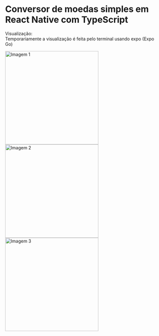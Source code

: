 # Conversor de moedas simples em React Native com TypeScript

Visualização:  
Temporariamente a visualização é feita pelo terminal usando expo (Expo Go)

<img src="https://github.com/user-attachments/assets/6f55b0dc-7794-45ad-9233-d2d87d6d78ce" alt="Imagem 1" width="300"/>
<img src="https://github.com/user-attachments/assets/78f415a4-6fbe-46aa-aac7-bee84d5485a3" alt="Imagem 2" width="300"/>
<img src="https://github.com/user-attachments/assets/ac61af0d-be9b-4829-9511-98406a884265" alt="Imagem 3" width="300"/>
